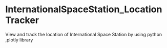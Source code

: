 # InternationalSpaceStation_LocationTracker
 View and track the location of International Space Station  by using python ,plotly library 

